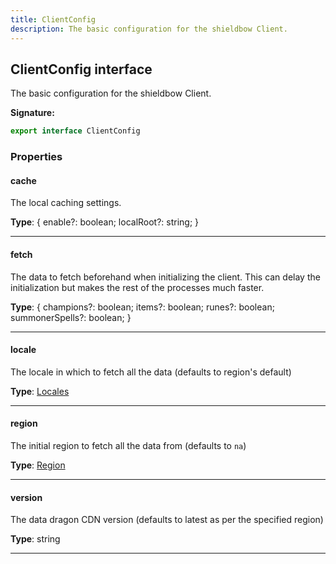```yaml
---
title: ClientConfig
description: The basic configuration for the shieldbow Client.
---
```


## ClientConfig interface

The basic configuration for the shieldbow Client.

**Signature:**

```ts
export interface ClientConfig 
```

### Properties

#### cache

The local caching settings.



**Type**: {         enable?: boolean;         localRoot?: string;     }

---

#### fetch

The data to fetch beforehand when initializing the client. This can delay the initialization but makes the rest of the processes much faster.



**Type**: {         champions?: boolean;         items?: boolean;         runes?: boolean;         summonerSpells?: boolean;     }

---

#### locale

The locale in which to fetch all the data (defaults to region's default)



**Type**: [Locales](/shieldbow/api/Locales.html)

---

#### region

The initial region to fetch all the data from (defaults to `na`)



**Type**: [Region](/shieldbow/api/Region.html)

---

#### version

The data dragon CDN version (defaults to latest as per the specified region)



**Type**: string

---

